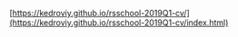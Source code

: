 [https://kedroviy.github.io/rsschool-2019Q1-cv/](https://kedroviy.github.io/rsschool-2019Q1-cv/index.html)

